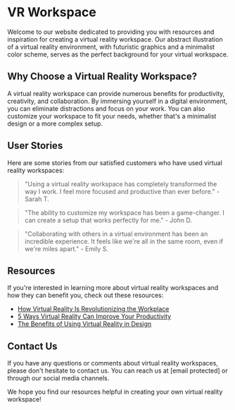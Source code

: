 <!--font:Cormorant Garamond-->

# VR Workspace

Welcome to our website dedicated to providing you with resources and inspiration for creating a virtual reality workspace. Our abstract illustration of a virtual reality environment, with futuristic graphics and a minimalist color scheme, serves as the perfect background for your virtual workspace.

## Why Choose a Virtual Reality Workspace?

A virtual reality workspace can provide numerous benefits for productivity, creativity, and collaboration. By immersing yourself in a digital environment, you can eliminate distractions and focus on your work. You can also customize your workspace to fit your needs, whether that's a minimalist design or a more complex setup.

## User Stories

Here are some stories from our satisfied customers who have used virtual reality workspaces:

> "Using a virtual reality workspace has completely transformed the way I work. I feel more focused and productive than ever before." - Sarah T.

> "The ability to customize my workspace has been a game-changer. I can create a setup that works perfectly for me." - John D.

> "Collaborating with others in a virtual environment has been an incredible experience. It feels like we're all in the same room, even if we're miles apart." - Emily S.

## Resources

If you're interested in learning more about virtual reality workspaces and how they can benefit you, check out these resources:

- [How Virtual Reality Is Revolutionizing the Workplace](#)
- [5 Ways Virtual Reality Can Improve Your Productivity](#)
- [The Benefits of Using Virtual Reality in Design](#)

## Contact Us

If you have any questions or comments about virtual reality workspaces, please don't hesitate to contact us. You can reach us at [email protected] or through our social media channels.

We hope you find our resources helpful in creating your own virtual reality workspace!

<!--

Write me content for website with wallpaper which alt text is:

"An abstract illustration of a virtual reality environment, with futuristic graphics and a minimalist color scheme."

The name/title of the page should not be 1:1 copy of the alt text but rather a real content of the website which is using this wallpaper.

- Use markdown format 
- Start with heading
- Heading should be short and concise
- The content should look like a real website 
- The website should not be about the wallpaper, wallpaper is just a related background
- Heading should be contain work "wallpaper" or "background"
- Include real sections like references, contact, user stories, etc. use things relevant to the page purpose.
- Feel free to use structure like headings, bullets, numbering, blockquotes, paragraphs, horizontal lines, etc.
- You can use formatting like bold or _italic_
- You can include UTF-8 emojis
- Links should be only #hash anchors (and you can refer to the document itself)
- Do not include images


---


# Virtual Reality Workspace Wallpaper

Welcome to our website dedicated to providing you with the best virtual reality workspace wallpaper. Our abstract illustration of a virtual reality environment, with futuristic graphics and a minimalist color scheme, will transform your desktop into a sleek and modern workspace.

## Why Choose Our Wallpaper?

Our wallpaper is designed to inspire creativity and productivity. The futuristic graphics and minimalist color scheme create a calming and focused environment, perfect for working on complex tasks or creative projects. Plus, our wallpaper is high-quality and optimized for all screen sizes, ensuring that it looks great on any device.

## User Stories

Here are some stories from our satisfied customers who have used our virtual reality workspace wallpaper:

> "I love the calming effect that this wallpaper has on me. It helps me focus and get my work done efficiently." - Sarah T.

> "The futuristic graphics are so cool! Every time I look at my desktop, I feel like I'm in a sci-fi movie." - John D.

> "This wallpaper has transformed my boring old desktop into a modern and sleek workspace. I love it!" - Emily S.

## References

If you're interested in learning more about virtual reality and how it can be used in the workplace, check out these resources:

- [How Virtual Reality Is Revolutionizing the Workplace](#)
- [5 Ways Virtual Reality Can Improve Your Productivity](#)
- [The Benefits of Using Virtual Reality in Design](#)

## Contact Us

If you have any questions or comments about our virtual reality workspace wallpaper, please don't hesitate to contact us. You can reach us at [email protected] or through our social media channels.

We hope you enjoy our wallpaper and that it helps you stay productive and inspired!


---


Heading should not include word "wallpaper". The website should not be about the wallpaper itself, wallpaper is just a related background, rewrite whole content.


---


# Virtual Reality Workspace

Welcome to our website dedicated to providing you with resources and inspiration for creating a virtual reality workspace. Our abstract illustration of a virtual reality environment, with futuristic graphics and a minimalist color scheme, serves as the perfect background for your virtual workspace.

## Why Choose a Virtual Reality Workspace?

A virtual reality workspace can provide numerous benefits for productivity, creativity, and collaboration. By immersing yourself in a digital environment, you can eliminate distractions and focus on your work. You can also customize your workspace to fit your needs, whether that's a minimalist design or a more complex setup.

## User Stories

Here are some stories from our satisfied customers who have used virtual reality workspaces:

> "Using a virtual reality workspace has completely transformed the way I work. I feel more focused and productive than ever before." - Sarah T.

> "The ability to customize my workspace has been a game-changer. I can create a setup that works perfectly for me." - John D.

> "Collaborating with others in a virtual environment has been an incredible experience. It feels like we're all in the same room, even if we're miles apart." - Emily S.

## Resources

If you're interested in learning more about virtual reality workspaces and how they can benefit you, check out these resources:

- [How Virtual Reality Is Revolutionizing the Workplace](#)
- [5 Ways Virtual Reality Can Improve Your Productivity](#)
- [The Benefits of Using Virtual Reality in Design](#)

## Contact Us

If you have any questions or comments about virtual reality workspaces, please don't hesitate to contact us. You can reach us at [email protected] or through our social media channels.

We hope you find our resources helpful in creating your own virtual reality workspace!

-->
